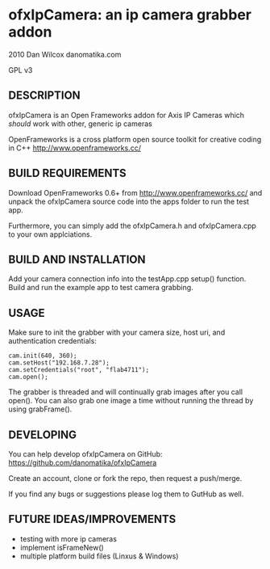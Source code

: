 ofxIpCamera: an ip camera grabber addon
=======================================

2010 Dan Wilcox danomatika.com

GPL v3

DESCRIPTION
-----------

ofxIpCamera is an Open Frameworks addon for Axis IP Cameras which *should* work with other, generic ip cameras

OpenFrameworks is a cross platform open source toolkit for creative coding in C++
http://www.openframeworks.cc/

BUILD REQUIREMENTS
------------------

Download OpenFrameworks 0.6+ from http://www.openframeworks.cc/ and unpack the ofxIpCamera source code into the apps folder to run the test app.

Furthermore, you can simply add the ofxIpCamera.h and ofxIpCamera.cpp to your own applciations. 

BUILD AND INSTALLATION
----------------------

Add your camera connection info into the testApp.cpp setup() function. Build and run the example app to test camera grabbing.

USAGE
-----

Make sure to init the grabber with your camera size, host uri, and authentication credentials:

    cam.init(640, 360);
    cam.setHost("192.168.7.28");
    cam.setCredentials("root", "flab4711"); 
    cam.open();

The grabber is threaded and will continually grab images after you call open(). You can also grab one image a time without running the thread by using grabFrame().

DEVELOPING
----------

You can help develop ofxIpCamera on GitHub: https://github.com/danomatika/ofxIpCamera

Create an account, clone or fork the repo, then request a push/merge.

If you find any bugs or suggestions please log them to GutHub as well.

FUTURE IDEAS/IMPROVEMENTS
-------------------------

* testing with more ip cameras
* implement isFrameNew()
* multiple platform build files (Linxus & Windows)

